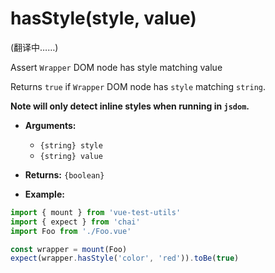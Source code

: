 # hasStyle(style, value)

(翻译中……)

Assert `Wrapper` DOM node has style matching value

Returns `true` if `Wrapper` DOM node has `style` matching `string`.

**Note will only detect inline styles when running in `jsdom`.**

- **Arguments:**
  - `{string} style`
  - `{string} value`

- **Returns:** `{boolean}`

- **Example:**

```js
import { mount } from 'vue-test-utils'
import { expect } from 'chai'
import Foo from './Foo.vue'

const wrapper = mount(Foo)
expect(wrapper.hasStyle('color', 'red')).toBe(true)
```
